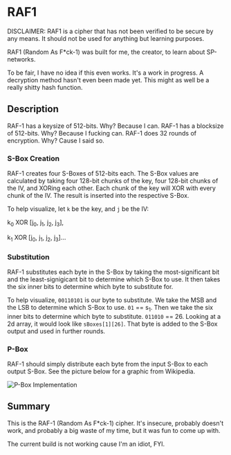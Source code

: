 # RAF1

DISCLAIMER: RAF1 is a cipher that has not been verified to be secure by any means.
It should not be used for anything but learning purposes.

RAF1 (Random As F\*ck-1) was built for me, the creator, to learn about SP-networks.

To be fair, I have no idea if this even works. It's a work in progress.
A decryption method hasn't even been made yet. This might as well be a really shitty
hash function.

## Description

RAF-1 has a keysize of 512-bits. Why? Because I can.
RAF-1 has a blocksize of 512-bits. Why? Because I fucking can.
RAF-1 does 32 rounds of encryption. Why? Cause I said so.

### S-Box Creation

RAF-1 creates four S-Boxes of 512-bits each. The S-Box values are calculated
by taking four 128-bit chunks of the key, four 128-bit chunks of the IV,
and XORing each other. Each chunk of the key will XOR with every chunk of the IV.
The result is inserted into the respective S-Box.

To help visualize, let `k` be the key, and `j` be the IV:

k<sub>0</sub> XOR [j<sub>0</sub>, j<sub>1</sub>, j<sub>2</sub>, j<sub>3</sub>],

k<sub>1</sub> XOR [j<sub>0</sub>, j<sub>1</sub>, j<sub>2</sub>, j<sub>3</sub>]...

### Substitution

RAF-1 substitutes each byte in the S-Box by taking the most-significant bit and
the least-signigicant bit to determine which S-Box to use. It then takes the six
inner bits to determine which byte to substitute for.

To help visualize, `00110101` is our byte to substitute. We take the MSB and the LSB
to determine which S-Box to use. `01` == s<sub>1</sub>. Then we take the six inner
bits to determine which byte to substitute. `011010` == 26. Looking at a 2d array,
it would look like `sBoxes[1][26]`. That byte is added to the S-Box output and used
in further rounds.

### P-Box

RAF-1 should simply distribute each byte from the input S-Box to each output S-Box.
See the picture below for a graphic from Wikipedia.

![P-Box Implementation](https://upload.wikimedia.org/wikipedia/commons/c/c7/Link_between_S-Boxes.gif)

## Summary

This is the RAF-1 (Random As F\*ck-1) cipher. It's insecure, probably doesn't work,
and probably a big waste of my time, but it was fun to come up with.

The current build is not working cause I'm an idiot, FYI.
